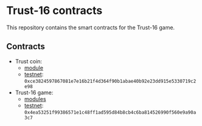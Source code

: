 # Trust-16 contracts

This repository contains the smart contracts for the Trust-16 game.

## Contracts

- Trust coin:
  - [module](contracts/coin/doc/trust_coin.md)
  - [testnet](https://explorer.aptoslabs.com/object/0xce3824597867081e7e16b21f4d364f90b1abae40b92e23dd915e5330719c2e98?network=testnet): `0xce3824597867081e7e16b21f4d364f90b1abae40b92e23dd915e5330719c2e98`
- Trust-16 game:
  - [modules](contracts/game/doc/trust_game.md)
  - [testnet](https://explorer.aptoslabs.com/object/0x4ea53251f99386571e1c48ff1ad595d84b8cb4c6ba814526990f560e9a90a3c7?network=testnet): `0x4ea53251f99386571e1c48ff1ad595d84b8cb4c6ba814526990f560e9a90a3c7`
